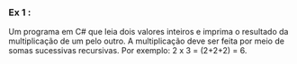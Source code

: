 ### Ex 1 :
Um programa em C# que leia dois valores inteiros e imprima o resultado da multiplicação
de um pelo outro. A multiplicação deve ser feita por meio de somas sucessivas recursivas. Por
exemplo: 2 x 3 = (2+2+2) = 6.

